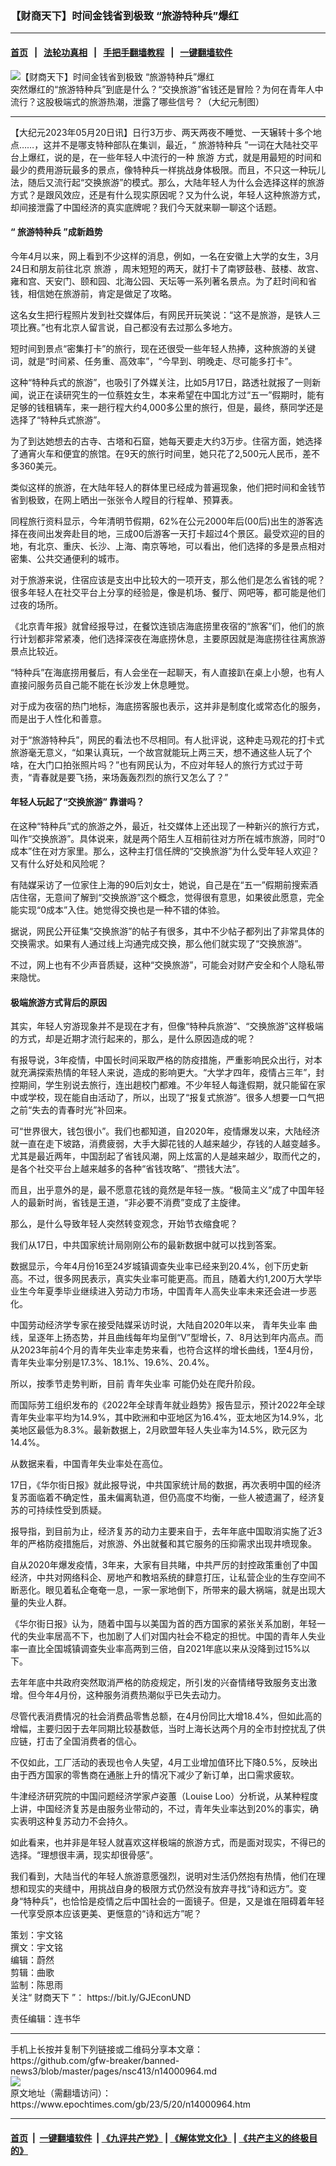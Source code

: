 ### 【财商天下】时间金钱省到极致 “旅游特种兵”爆红
------------------------

#### [首页](https://github.com/gfw-breaker/banned-news3/blob/master/README.md) &nbsp;&nbsp;|&nbsp;&nbsp; [法轮功真相](https://github.com/begood0513/basic/blob/master/README.md)  &nbsp;&nbsp;|&nbsp;&nbsp; [手把手翻墙教程](https://github.com/gfw-breaker/guides/wiki)  &nbsp;&nbsp;|&nbsp;&nbsp; [一键翻墙软件](https://github.com/gfw-breaker/nogfw/blob/master/README.md)  



<div><img alt="【财商天下】时间金钱省到极致 “旅游特种兵”爆红" class="attachment-djy_600_400 size-djy_600_400 wp-post-image" src="https://i.epochtimes.com/assets/uploads/2023/05/id14000965-0520_1200x800-600x400.jpg"/>
<div class="caption">
 突然爆红的“旅游特种兵”到底是什么？“交换旅游”省钱还是冒险？为何在青年人中流行？这股极端式的旅游热潮，泄露了哪些信号？（大纪元制图）
</div></div><hr/>


<div><p>
 【大纪元2023年05月20日讯】日行3万步、两天两夜不睡觉、一天辗转十多个地点……，这并不是哪支特种部队在集训，最近，“
 <ok href="https://www.epochtimes.com/gb/tag/%E6%97%85%E6%B8%B8%E7%89%B9%E7%A7%8D%E5%85%B5.html">
  旅游特种兵
 </ok>
 ”一词在大陆社交平台上爆红，说的是，在一些年轻人中流行的一种
 <ok href="https://www.epochtimes.com/gb/tag/%E6%97%85%E6%B8%B8.html">
  旅游
 </ok>
 方式，就是用最短的时间和最少的费用游玩最多的景点，像特种兵一样挑战身体极限。而且，不只这一种玩儿法，随后又流行起“交换旅游”的模式。那么，大陆年轻人为什么会选择这样的旅游方式？是跟风效应，还是有什么现实原因呢？又为什么说，年轻人这种旅游方式，却间接泄露了中国经济的真实底牌呢？我们今天就来聊一聊这个话题。
</p>
<p>
</p>
<h4>
 “
 <ok href="https://www.epochtimes.com/gb/tag/%E6%97%85%E6%B8%B8%E7%89%B9%E7%A7%8D%E5%85%B5.html">
  旅游特种兵
 </ok>
 ”成新趋势
</h4>
<p>
 今年4月以来，网上看到不少这样的消息，例如，一名在安徽上大学的女生，3月24日和朋友前往北京
 <ok href="https://www.epochtimes.com/gb/tag/%E6%97%85%E6%B8%B8.html">
  旅游
 </ok>
 ，周末短短的两天，就打卡了南锣鼓巷、鼓楼、故宫、雍和宫、天安门、颐和园、北海公园、天坛等一系列著名景点。为了赶时间和省钱，相信她在旅游前，肯定是做足了攻略。
</p>
<p>
 这名女生把行程照片发到社交媒体后，有网民开玩笑说：“这不是旅游，是铁人三项比赛。”也有北京人留言说，自己都没有去过那么多地方。
</p>
<p>
 短时间到景点“密集打卡”的旅行，现在还很受一些年轻人热捧，这种旅游的关键词，就是“时间紧、任务重、高效率”，“今早到、明晚走、尽可能多打卡”。
</p>
<p>
 这种“特种兵式的旅游”，也吸引了外媒关注，比如5月17日，路透社就报了一则新闻，说正在读研究生的一位蔡姓女生，本来希望在中国北方过“五一”假期时，能有足够的钱租辆车，来一趟行程大约4,000多公里的旅行，但是，最终，蔡同学还是选择了“特种兵式旅游”。
</p>
<p>
 为了到达她想去的古寺、古塔和石窟，她每天要走大约3万步。住宿方面，她选择了通宵火车和便宜的旅馆。在9天的旅行时间里，她只花了2,500元人民币，差不多360美元。
</p>
<p>
 类似这样的旅游，在大陆年轻人的群体里已经成为普遍现象，他们把时间和金钱节省到极致，在网上晒出一张张令人瞠目的行程单、预算表。
</p>
<p>
 同程旅行资料显示，今年清明节假期，62%在公元2000年后(00后)出生的游客选择在夜间出发奔赴目的地，三成00后游客一天打卡超过4个景区。最受欢迎的目的地，有北京、重庆、长沙、上海、南京等地，可以看出，他们选择的多是景点相对密集、公共交通便利的城市。
</p>
<p>
 对于旅游来说，住宿应该是支出中比较大的一项开支，那么他们是怎么省钱的呢？很多年轻人在社交平台上分享的经验是，像是机场、餐厅、网吧等，都可能是他们过夜的场所。
</p>
<p>
 《北京青年报》就曾经报导过，在餐饮连锁店海底捞里夜宿的“旅客”们，他们的旅行计划都非常紧凑，他们选择深夜在海底捞休息，主要原因就是海底捞往往离旅游景点比较近。
</p>
<p>
 “特种兵”在海底捞用餐后，有人会坐在一起聊天，有人直接趴在桌上小憩，也有人直接问服务员自己能不能在长沙发上休息睡觉。
</p>
<p>
 对于成为夜宿的热门地标，海底捞客服也表示，这并非是制度化或常态化的服务，而是出于人性化和善意。
</p>
<p>
 对于“旅游特种兵”，网民的看法也不尽相同。有人批评说，这种走马观花的打卡式旅游毫无意义，“如果认真玩，一个故宫就能玩上两三天，想不通这些人玩了个啥，在大门口拍张照片吗？”也有网民认为，不应对年轻人的旅行方式过于苛责，“青春就是要飞扬，来场轰轰烈烈的旅行又怎么了？”
</p>
<h4>
 年轻人玩起了“交换旅游” 靠谱吗？
</h4>
<p>
 在这种“特种兵”式的旅游之外，最近，社交媒体上还出现了一种新兴的旅行方式，叫作“交换旅游”。具体说来，就是两个陌生人互相前往对方所在城市旅游，同时“0成本”住在对方家里。那么，这种主打信任牌的“交换旅游”为什么受年轻人欢迎？又有什么好处和风险呢？
</p>
<p>
 有陆媒采访了一位家住上海的90后刘女士，她说，自己是在“五一”假期前搜索酒店住宿，无意间了解到“交换旅游”这个概念，觉得很有意思，如果彼此愿意，完全能实现“0成本”入住。她觉得交换也是一种不错的体验。
</p>
<p>
 据说，网民公开征集“交换旅游”的帖子有很多，其中不少帖子都列出了非常具体的交换需求。如果有人通过线上沟通完成交换，那么他们就实现了“交换旅游”。
</p>
<p>
 不过，网上也有不少声音质疑，这种“交换旅游”，可能会对财产安全和个人隐私带来隐忧。
</p>
<h4>
 极端旅游方式背后的原因
</h4>
<p>
 其实，年轻人穷游现象并不是现在才有，但像“特种兵旅游”、“交换旅游”这样极端的方式，却是近期才流行起来的，那么，是什么原因造成的呢？
</p>
<p>
 有报导说，3年疫情，中国长时间采取严格的防疫措施，严重影响民众出行，对本就充满探索热情的年轻人来说，造成的影响更大。“大学才四年，疫情占三年”，封控期间，学生别说去旅行，连出趟校门都难。不少年轻人每逢假期，就只能留在家中或学校，现在能自由活动了，所以，出现了“报复式旅游”。很多人想要一口气把之前“失去的青春时光”补回来。
</p>
<p>
 可“世界很大，钱包很小”。我们也都知道，自2020年，疫情爆发以来，大陆经济就一直在走下坡路，消费疲弱，大手大脚花钱的人越来越少，存钱的人越变越多。尤其是最近两年，中国刮起了省钱风潮，网上炫富的人是越来越少，取而代之的，是各个社交平台上越来越多的各种“省钱攻略”、“攒钱大法”。
</p>
<p>
 而且，出乎意外的是，最不愿意花钱的竟然是年轻一族。“极简主义”成了中国年轻人的最新时尚，省钱是王道，“非必要不消费”变成了主旋律。
</p>
<p>
 那么，是什么导致年轻人突然转变观念，开始节衣缩食呢？
</p>
<p>
 我们从17日，中共国家统计局刚刚公布的最新数据中就可以找到答案。
</p>
<p>
 数据显示，今年4月份16至24岁城镇调查失业率已经来到20.4%，创下历史新高。不过，很多网民表示，真实失业率可能更高。而且，随着大约1,200万大学毕业生今年夏季毕业继续进入劳动力市场，中国青年人高失业率未来还会进一步恶化。
</p>
<p>
 中国劳动经济学专家在接受陆媒采访时说，大陆自2020年以来，
 <ok href="https://www.epochtimes.com/gb/tag/%E9%9D%92%E5%B9%B4%E5%A4%B1%E4%B8%9A%E7%8E%87.html">
  青年失业率
 </ok>
 曲线，呈逐年上扬态势，并且曲线每年均呈倒“V”型增长，7、8月达到年内高点。而从2023年前4个月的青年失业率走势来看，也符合这样的增长曲线，1至4月份，青年失业率分别是17.3%、18.1%、19.6%、20.4%。
</p>
<p>
 所以，按季节走势判断，目前
 <ok href="https://www.epochtimes.com/gb/tag/%E9%9D%92%E5%B9%B4%E5%A4%B1%E4%B8%9A%E7%8E%87.html">
  青年失业率
 </ok>
 可能仍处在爬升阶段。
</p>
<p>
 而国际劳工组织发布的《2022年全球青年就业趋势》报告显示，预计2022年全球青年失业率平均为14.9%，其中欧洲和中亚地区为16.4%，亚太地区为14.9%，北美地区最低为8.3%。最新数据上，2月欧盟年轻人失业率为14.5%，欧元区为14.4%。
</p>
<p>
 从数据来看，中国青年失业率处在高位。
</p>
<p>
 17日，《华尔街日报》就此报导说，中共国家统计局的数据，再次表明中国的经济复苏面临着不确定性，虽未偏离轨道，但仍高度不均衡，一些人被遗漏了，经济复苏的可持续性受到质疑。
</p>
<p>
 报导指，到目前为止，经济复苏的动力主要来自于，去年年底中国取消实施了近3年的严格防疫措施后，对旅游、外出就餐和其它服务的压抑需求出现井喷现象。
</p>
<p>
 自从2020年爆发疫情，3年来，大家有目共睹，中共严厉的封控政策重创了中国经济，中共对网络科企、房地产和教培系统的肆意打压，让私营企业的生存空间不断恶化。眼见着私企奄奄一息，一家一家地倒下，所带来的最大祸端，就是出现大量的失业人群。
</p>
<p>
 《华尔街日报》认为，随着中国与以美国为首的西方国家的紧张关系加剧，年轻一代的失业率居高不下，也加剧了人们对国内社会不稳定的担忧。中国的青年人失业率一直比全国城镇调查失业率高两到三倍，自2021年底以来从没降到过15%以下。
</p>
<p>
 去年年底中共政府突然取消严格的防疫规定，所引发的兴奋情绪导致服务支出激增。但今年4月份，这种服务消费热潮似乎已失去动力。
</p>
<p>
 尽管代表消费情况的社会消费品零售总额，在4月份同比大增18.4%，但如此高的增幅，主要归因于去年同期比较基数低，当时上海长达两个月的全市封控扰乱了供应链，打击了全国消费者的信心。
</p>
<p>
 不仅如此，工厂活动的表现也令人失望，4月工业增加值环比下降0.5%，反映出由于西方国家的零售商在通胀上升的情况下减少了新订单，出口需求疲软。
</p>
<p>
 牛津经济研究院的中国问题经济学家卢姿蕙（Louise Loo）分析说，从某种程度上讲，中国经济复苏是由服务业带动的，不过，青年失业率达到20%的事实，确实表明这种复苏动力不会持久。
</p>
<p>
 如此看来，也并非是年轻人就喜欢这样极端的旅游方式，而是面对现实，不得已的选择。“理想很丰满，现实却很骨感”。
</p>
<p>
 我们看到，大陆当代的年轻人旅游意愿强烈，说明对生活仍然抱有热情，他们在理想和现实的夹缝中，用挑战自身的极限方式仍然没有放弃寻找“诗和远方”。变身“特种兵”，也恰恰是疫情之后中国社会的一面镜子。但是，又是谁在阻碍着年轻一代享受原本应该更美、更惬意的“诗和远方”呢？
</p>
<p>
 策划：宇文铭
 <br/>
 撰文：宇文铭
 <br/>
 编辑：蔚然
 <br/>
 剪辑：曲歌
 <br/>
 监制：陈思雨
 <br/>
 关注“
 <ok href="https://www.epochtimes.com/gb/tag/%E8%B4%A2%E5%95%86%E5%A4%A9%E4%B8%8B.html">
  财商天下
 </ok>
 ”：
 <ok href="https://bit.ly/GJEconUND">
  https://bit.ly/GJEconUND
 </ok>
</p>
<p>
 责任编辑：连书华
</p>
</div>
<hr/>
手机上长按并复制下列链接或二维码分享本文章：<br/>
https://github.com/gfw-breaker/banned-news3/blob/master/pages/nsc413/n14000964.md <br/>
<a href='https://github.com/gfw-breaker/banned-news3/blob/master/pages/nsc413/n14000964.md'><img src='https://github.com/gfw-breaker/banned-news3/blob/master/pages/nsc413/n14000964.md.png'/></a> <br/>
原文地址（需翻墙访问）：https://www.epochtimes.com/gb/23/5/20/n14000964.htm


------------------------
#### [首页](https://github.com/gfw-breaker/banned-news3/blob/master/README.md) &nbsp;|&nbsp; [一键翻墙软件](https://github.com/gfw-breaker/nogfw/blob/master/README.md) &nbsp;| [《九评共产党》](https://github.com/gfw-breaker/9ping.md/blob/master/README.md#九评之一评共产党是什么) | [《解体党文化》](https://github.com/gfw-breaker/jtdwh.md/blob/master/README.md) | [《共产主义的终极目的》](https://github.com/gfw-breaker/gczydzjmd.md/blob/master/README.md)


<img src='http://gfw-breaker.win/banned-news3/pages/nsc413/n14000964.md' width='0px' height='0px'/>